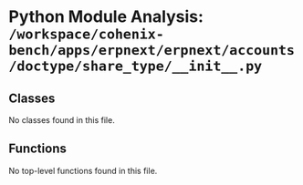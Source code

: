 # Python Module Analysis: `/workspace/cohenix-bench/apps/erpnext/erpnext/accounts/doctype/share_type/__init__.py`

## Classes

No classes found in this file.


## Functions

No top-level functions found in this file.
